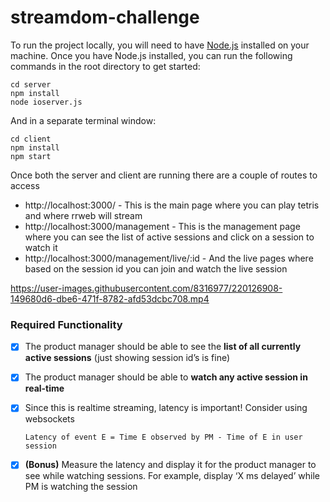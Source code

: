 # streamdom-challenge
To run the project locally, you will need to have [Node.js](https://nodejs.org/en/) installed on your machine.
 Once you have Node.js installed, you can run the following commands in the root directory to get started:
```
cd server
npm install
node ioserver.js
```
And in a separate terminal window:
```
cd client
npm install
npm start
```
Once both the server and client are running there are a couple of routes to access
- http://localhost:3000/ - This is the main page where you can play tetris and where rrweb will stream
- http://localhost:3000/management - This is the management page where you can see the list of active sessions and click on a session to watch it
- http://localhost:3000/management/live/:id - And the live pages where based on the session id you can join and watch the live session



https://user-images.githubusercontent.com/8316977/220126908-149680d6-dbe6-471f-8782-afd53dcbc708.mp4



### Required Functionality

- [x] The product manager should be able to see the **list of all currently active sessions** (just showing session id’s is fine)
- [x] The product manager should be able to **watch any active session in real-time**
- [x] Since this is realtime streaming, latency is important! Consider using websockets

      Latency of event E = Time E observed by PM - Time of E in user session
- [x] **(Bonus)** Measure the latency and display it for the product manager to see while watching sessions. For example, display ‘X ms delayed’ while PM is watching the session
